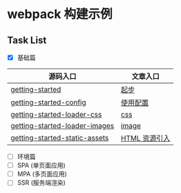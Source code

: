 # webpack 构建示例

## Task List

- [x] 基础篇

| 源码入口                                                         | 文章入口                                                                                                                                           |
| ---------------------------------------------------------------- | -------------------------------------------------------------------------------------------------------------------------------------------------- |
| [getting-started](./getting-started)                             | <a href="https://anran758.github.io/blog/2020/05/04/webpack-example/#起步" target="_black" >起步</a>                                               |
| [getting-started-config](./getting-started-config)               | <a href="https://anran758.github.io/blog/2020/05/04/webpack-example/#使用配置" target="_black" >使用配置</a>                                       |
| [getting-started-loader-css](./getting-started-loader-css)       | <a href="https://anran758.github.io/blog/2020/05/04/webpack-example/#css" target="_black" >css</a>                                                 |
| [getting-started-loader-images](./getting-started-loader-images) | <a href="https://anran758.github.io/blog/2020/05/04/webpack-example/#image" target="_black" >image</a>                                             |
| [getting-started-static-assets](./getting-started-static-assets) | <a href="https://anran758.github.io/blog/2020/05/04/webpack-example/#HTML-%E8%B5%84%E6%BA%90%E5%BC%95%E5%85%A5" target="_black" >HTML 资源引入</a> |

- [ ] 环境篇
- [ ] SPA (单页面应用)
- [ ] MPA (多页面应用)
- [ ] SSR (服务端渲染)
